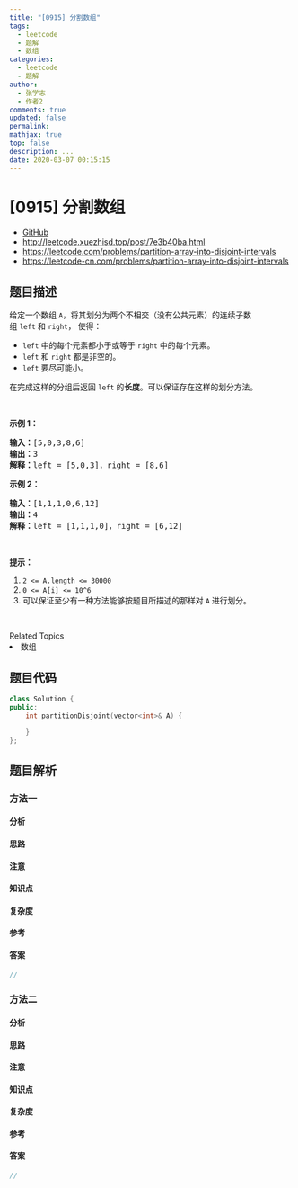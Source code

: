 ```yaml
---
title: "[0915] 分割数组"
tags:
  - leetcode
  - 题解
  - 数组
categories:
  - leetcode
  - 题解
author:
  - 张学志
  - 作者2
comments: true
updated: false
permalink:
mathjax: true
top: false
description: ...
date: 2020-03-07 00:15:15
---
```



# [0915] 分割数组
* [GitHub](https://github.com/algoboy101/LeetCodeCrowdsource/tree/master/_posts/QA/%5B0915%5D%20%E5%88%86%E5%89%B2%E6%95%B0%E7%BB%84.md)
* http://leetcode.xuezhisd.top/post/7e3b40ba.html
* https://leetcode.com/problems/partition-array-into-disjoint-intervals
* https://leetcode-cn.com/problems/partition-array-into-disjoint-intervals


## 题目描述

<p>给定一个数组&nbsp;<code>A</code>，将其划分为两个不相交（没有公共元素）的连续子数组&nbsp;<code>left</code>&nbsp;和&nbsp;<code>right</code>，&nbsp;使得：</p>

<ul>
	<li><code>left</code>&nbsp;中的每个元素都小于或等于&nbsp;<code>right</code>&nbsp;中的每个元素。</li>
	<li><code>left</code> 和&nbsp;<code>right</code>&nbsp;都是非空的。</li>
	<li><code>left</code>&nbsp;要尽可能小。</li>
</ul>

<p>在完成这样的分组后返回&nbsp;<code>left</code>&nbsp;的<strong>长度</strong>。可以保证存在这样的划分方法。</p>

<p>&nbsp;</p>

<p><strong>示例 1：</strong></p>

<pre><strong>输入：</strong>[5,0,3,8,6]
<strong>输出：</strong>3
<strong>解释：</strong>left = [5,0,3]，right = [8,6]
</pre>

<p><strong>示例 2：</strong></p>

<pre><strong>输入：</strong>[1,1,1,0,6,12]
<strong>输出：</strong>4
<strong>解释：</strong>left = [1,1,1,0]，right = [6,12]
</pre>

<p>&nbsp;</p>

<p><strong>提示：</strong></p>

<ol>
	<li><code>2 &lt;= A.length&nbsp;&lt;= 30000</code></li>
	<li><code>0 &lt;= A[i] &lt;= 10^6</code></li>
	<li>可以保证至少有一种方法能够按题目所描述的那样对 <code>A</code> 进行划分。</li>
</ol>

<p>&nbsp;</p>
<div><div>Related Topics</div><div><li>数组</li></div></div>


## 题目代码

```cpp
class Solution {
public:
    int partitionDisjoint(vector<int>& A) {

    }
};
```


## 题目解析


### 方法一

#### 分析

#### 思路

#### 注意

#### 知识点

#### 复杂度

#### 参考

#### 答案

```cpp
//
```


### 方法二

#### 分析

#### 思路

#### 注意

#### 知识点

#### 复杂度

#### 参考

#### 答案

```cpp
//
```


